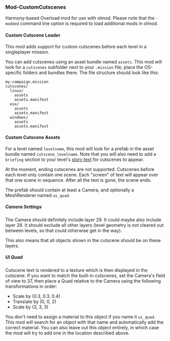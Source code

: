 ### Mod-CustomCutscenes

Harmony-based Overload mod for use with olmod.
Please note that the `-modded` command line option is required to load additional mods in olmod.

#### Custom Cutscene Loader

This mod adds support for custom cutscenes before each level in a singleplayer mission.

You can add cutscenes using an asset bundle named `assets`. This mod will look for a `cutscenes` subfolder next to your `.mission` file; place the OS-specific folders and bundles there. The file structure should look like this:

```
my-campaign.mission
cutscenes/
  linux/
    assets
    assets.manifest
  osx/
    assets
    assets.manifest
  windows/
    assets
    assets.manifest
```

#### Custom Cutscene Assets

For a level named `levelname`, this mod will look for a prefab in the asset bundle named `cutscene_levelname`. 
Note that you will also need to add a `briefing` section to your level's [story text](https://overload.fandom.com/wiki/Story_text_(level_editor)) for cutscenes to appear.

At the moment, ending cutscenes are not supported. Cutscenes before each level only contain one scene. Each "screen" of text will appear over that one scene in sequence. After all the text is gone, the scene ends.

The prefab should contain at least a Camera, and optionally a MeshRenderer named `ui_quad`.

##### Camera Settings

The Camera should definitely include layer 29. It could maybe also include layer 28. It should exclude all other layers (level geometry is _not_ cleared out between levels, so that could otherwise get in the way).

This also means that all objects shown in the cutscene should be on these layers.

##### UI Quad

Cutscene text is rendered to a texture which is then displayed in the cutscene. If you want to match the built-in cutscenes, set the Camera's field of view to 37, then place a Quad relative to the Camera using the following transformations in order:
* Scale by (0.3, 0.3, 0.4)
* Translate by (0, 0, 2)
* Scale by (3, 3, 3)

You don't need to assign a material to this object if you name it `ui_quad`. This mod will search for an object with that name and automatically add the correct material. You can also leave out this object entirely, in which case the mod will try to add one in the location described above.
